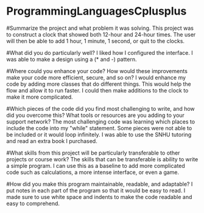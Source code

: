 # ProgrammingLanguagesCplusplus

#Summarize the project and what problem it was solving.
This project was to construct a clock that showed both 12-hour and 24-hour times. The user will then be able to add 1 hour, 1 minute, 1 second, or quit to the clocks.

#What did you do particularly well?
I liked how I configured the interface. I was able to make a design using a (* and -) pattern.

#Where could you enhance your code? How would these improvements make your code more efficient, secure, and so on?
I would enhance my code by adding more classes that do different things. This would help the flow and allow it to run faster. I could then make additions to the clock to make it more complicated.

#Which pieces of the code did you find most challenging to write, and how did you overcome this? What tools or resources are you adding to your support network?
The most challenging code was learning which places to include the code into my "while" statement. Some pieces were not able to be included or it would loop infinitely. I was able to use the SNHU tutoring and read an extra book I purchased.

#What skills from this project will be particularly transferable to other projects or course work?
The skills that can be transferable is ability to write a simple program. I can use this as a baseline to add more complicated code such as calculations, a more intense interface, or even a game.

#How did you make this program maintainable, readable, and adaptable?
I put notes in each part of the program so that it would be easy to read. I made sure to use white space and indents to make the code readable and easy to comprehend.
